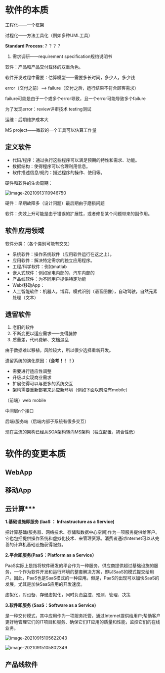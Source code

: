 # 软件的本质

工程化——一个框架

过程化——方法工具化（例如多种UML工具）

**Standard Process**:？？？？

1. 需求调研——requirement specification规约说明书

软件：产品和产品交付载体的双重角色。

软件开发过程中需要：估算模型——需要多长时间，多少人，多少钱

error（交付之前）——> failure（交付之后，运行结果不符合顾客需求）

 failure可能是由于一个或多个error导致，且一个error可能导致多个failure

为了发现error：review评审技术 testing测试

运维：后期维护成本大

MS project——微软的一个工具可以估算工作量

## 定义软件

- 代码/程序：通过执行这些程序可以满足预期的特性和需求、功能。
- 数据结构：使得程序可以合理利用信息。
- 软件描述信息/规约：描述程序的操作、使用等。



硬件和软件的生命周期：

![image-20210913110946750](C:\Users\eess6\AppData\Roaming\Typora\typora-user-images\image-20210913110946750.png)

硬件：早期故障多（设计问题）最后期由于磨损问题

软件：失效上升可能是由于错误的扩展性，或者修复某个问题带来的副作用。

## 软件应用领域

软件分类：（各个类别可能有交叉）

- 系统软件：操作系统软件（应用软件运行在这之上）。
- 应用软件：解决特定需求的独立应用程序。
- 工程/科学软件：例如matlab
- 嵌入式软件：例如家电内部的，汽车内部的
- 产品线软件：为不同用户提供特定功能
- Web/移动App：
- 人工智能软件：机器人，博弈，模式识别（语音图像），自动驾驶，自然元素处理（文本）



## 遗留软件

1. 老旧的软件 
2.  不断变更以适应需求⸺变得臃肿 
3.  质量差，代码费解、⽂档混乱

由于数据难以移植，风险较大，所以很少选择重新开发。

遗留系统的演化原因：**（会考！！！）**

- 需要进行适应性调整
- 升级以实现商业需求
- 扩展使得可以与更多的系统交互
- 架构需要重新部署来适应新环境（例如下面以前没有mobile）



（前端）web     mobile

中间层n个接口

后端/服务端（后端内部子系统有很多交互）



现在主流的架构已经从SOA架构转向MS架构（独立配置，耦合性低）

# 软件的变更本质

## WebApp



## 移动App



## 云计算***

**1.基础设施即服务 (IaaS ： Infrastructure as a Service)**

把计算基础(服务器、网络技术、存储和数据中心空间)作为一项服务提供给客户。它也包括提供操作系统和虚拟化技术、来管理资源。消费者通过Internet可以从完善的计算机基础设施获得服务。

**2.平台即服务(PaaS：Platform as a Service）**

PaaS实际上是指将软件研发的平台作为一种服务，供应商提供超过基础设施的服务，一个作为软件开发和运行环境的整套解决方案，即以SaaS的模式提交给用户。因此，PaaS也是SaaS模式的一种应用。但是，PaaS的出现可以加快SaaS的发展，尤其是加快SaaS应用的开发速度。

虚拟化，对设备、存储虚拟化，同时负责监控、预测、管理、决策

**3.软件即服务 (SaaS：Software as a Service)**

是一种交付模式，其中应用作为一项服务托管，通过Internet提供给用户;帮助客户更好地管理它们的IT项目和服务、确保它们IT应用的质量和性能，监控它们的在线业务。

![image-20210915105622043](C:\Users\eess6\AppData\Roaming\Typora\typora-user-images\image-20210915105622043.png)

![image-20210915105802349](C:\Users\eess6\AppData\Roaming\Typora\typora-user-images\image-20210915105802349.png)

## 产品线软件

